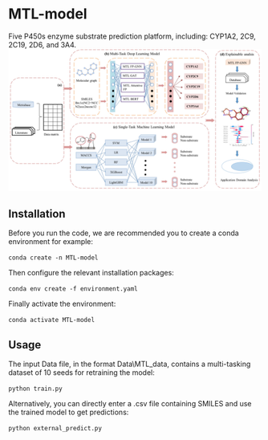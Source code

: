 # MTL-model
Five P450s enzyme substrate prediction platform, including: CYP1A2, 2C9, 2C19, 2D6, and 3A4.
![工作流程](https://github.com/fang-jiaoj/MTL-model/blob/main/%E5%B7%A5%E4%BD%9C%E6%B5%81%E7%A8%8B.JPG)

## Installation
Before you run the code, we are recommended you to create a conda environment for example:

```conda create -n MTL-model```

Then configure the relevant installation packages:

```conda env create -f environment.yaml ```

Finally activate the environment:

```conda activate MTL-model```

## Usage
The input Data file, in the format Data\MTL_data, contains a multi-tasking dataset of 10 seeds for retraining the model:

``` python train.py ```

Alternatively, you can directly enter a .csv file containing SMILES and use the trained model to get predictions:

```python external_predict.py```


